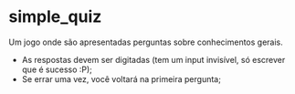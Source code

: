 # simple_quiz
Um jogo onde são apresentadas perguntas sobre conhecimentos gerais.

- As respostas devem ser digitadas (tem um input invisível, só escrever que é sucesso :P);
- Se errar uma vez, você voltará na primeira pergunta;